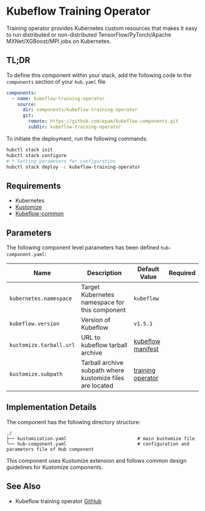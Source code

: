 # Kubeflow Training Operator

Training operator provides Kubernetes custom resources that makes it easy to run distributed or
non-distributed TensorFlow/PyTorch/Apache MXNet/XGBoost/MPI jobs on Kubernetes.

## TL;DR

To define this component within your stack, add the following code to the `components` section of your  `hub.yaml` file

```yaml
components:  
  - name: kubeflow-training-operator
    source:
      dir: components/kubeflow-training-operator
      git:
        remote: https://github.com/epam/kubeflow-components.git
        subDir: kubeflow-training-operator
```

To initiate the deployment, run the following commands:

  ```bash
hubctl stack init
hubctl stack configure
# * Setting parameters for configuration
hubctl stack deploy -c kubeflow-training-operator
```

## Requirements

- Kubernetes
- [Kustomize](https://kustomize.io) 
- [Kubeflow-common](../kubeflow-common)

## Parameters

The following component level parameters has been defined `hub-component.yaml`:

| Name                    | Description                                               | Default Value                                                                                          | Required |
|-------------------------|-----------------------------------------------------------|--------------------------------------------------------------------------------------------------------|:--------:|
| `kubernetes.namespace`  | Target Kubernetes namespace for this component            | `kubeflow`                                                                                             |          |
| `kubeflow.version`      | Version of Kubeflow                                       | `v1.5.1`                                                                                               |          |
| `kustomize.tarball.url` | URL to kubeflow tarball archive                           | [kubeflow manifest](https://github.com/kubeflow/manifests/tree/master)                                 |          |
| `kustomize.subpath`     | Tarball archive subpath where kustomize files are located | [training operator](https://github.com/kubeflow/manifests/tree/master/apps/training-operator/upstream) |          |

## Implementation Details

The component has the following directory structure:

```text
./
├── kustomization.yaml                          # main kustomize file
└── hub-component.yaml                          # configuration and parameters file of Hub component
```

This component uses Kustomize extension and follows common design guidelines for Kustomize components.

## See Also

* Kubeflow training operator [GitHub](https://github.com/kubeflow/training-operator)
